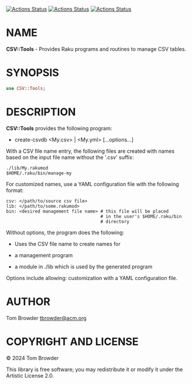 [![Actions Status](https://github.com/tbrowder/CSV-Tools/actions/workflows/linux.yml/badge.svg)](https://github.com/tbrowder/CSV-Tools/actions) [![Actions Status](https://github.com/tbrowder/CSV-Tools/actions/workflows/macos.yml/badge.svg)](https://github.com/tbrowder/CSV-Tools/actions) [![Actions Status](https://github.com/tbrowder/CSV-Tools/actions/workflows/windows.yml/badge.svg)](https://github.com/tbrowder/CSV-Tools/actions)

NAME
====

**CSV::Tools** - Provides Raku programs and routines to manage CSV tables.

SYNOPSIS
========

```raku
use CSV::Tools;
```

DESCRIPTION
===========

**CSV::Tools** provides the following program:

  * create-csvdb <My.csv> | <My.yml> [...options...]

With a CSV file name entry, the following files are created with names based on the input file name without the '.csv' suffix:

    ./lib/My.rakumod
    $HOME/.raku/bin/manage-my

For customized names, use a YAML configuration file with the following format:

    csv: </path/to/source csv file>
    lib: </path/to/some.rakumod>
    bin: <desired management file name> # this file will be placed
                                        # in the user's $HOME/.raku/bin
                                        # directory

Without options, the program does the following:

+ Uses the CSV file name to create names for

- a management program

- a module in ./lib which is used by the generated program

Options include allowing: customization with a YAML configuration file.

AUTHOR
======

Tom Browder <tbrowder@acm.org>

COPYRIGHT AND LICENSE
=====================

© 2024 Tom Browder

This library is free software; you may redistribute it or modify it under the Artistic License 2.0.

